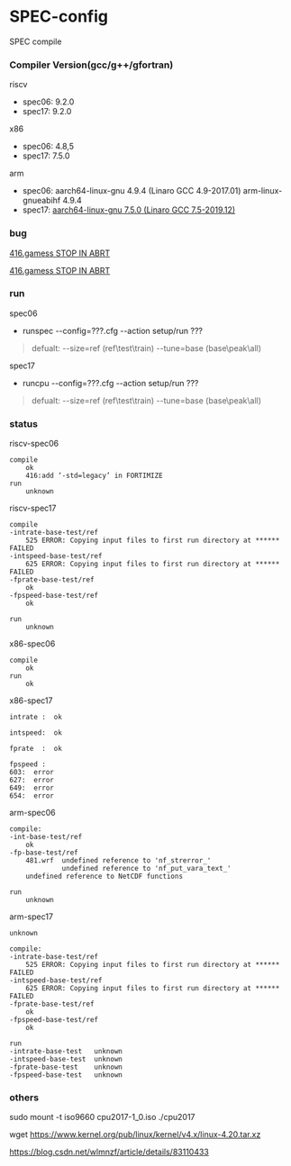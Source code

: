 # SPEC-config
SPEC compile



### Compiler Version(gcc/g++/gfortran)

riscv
*	spec06: 9.2.0
*	spec17: 9.2.0

x86
*	spec06: 4.8,5
*	spec17: 7.5.0 
	

arm

* spec06: aarch64-linux-gnu 4.9.4 (Linaro GCC 4.9-2017.01)    arm-linux-gnueabihf 4.9.4
* spec17: [aarch64-linux-gnu 7.5.0 (Linaro GCC 7.5-2019.12)](https://releases.linaro.org/components/toolchain/binaries/latest-7/aarch64-linux-gnu/)

### bug

[416.gamess STOP IN ABRT](https://gcc.gnu.org/bugzilla/show_bug.cgi?id=69368)

[416.gamess STOP IN ABRT](https://gcc.gnu.org/bugzilla/show_bug.cgi?id=56993)

### run

spec06

*	runspec --config=???.cfg --action setup/run ???
>   defualt: --size=ref (ref\test\train)
>            --tune=base (base\peak\all)

spec17

*	runcpu  --config=???.cfg --action setup/run ???
>   defualt: --size=ref (ref\test\train)
>            --tune=base (base\peak\all)

### status

riscv-spec06

	compile
		ok
		416:add ‘-std=legacy’ in FORTIMIZE
	run
		unknown

riscv-spec17

	compile
	-intrate-base-test/ref
		525 ERROR: Copying input files to first run directory at ****** FAILED
	-intspeed-base-test/ref
		625 ERROR: Copying input files to first run directory at ****** FAILED
	-fprate-base-test/ref
		ok
	-fpspeed-base-test/ref
		ok
		
	run
		unknown

x86-spec06

	compile
		ok
	run
		ok

x86-spec17

	intrate :  ok
	
	intspeed:  ok
	
	fprate  :  ok 
	
	fpspeed :
	603:  error
	627:  error
	649:  error
	654:  error

arm-spec06

```
compile: 
-int-base-test/ref  
	ok
-fp-base-test/ref  
	481.wrf  undefined reference to 'nf_strerror_'
		     undefined reference to 'nf_put_vara_text_'
    undefined reference to NetCDF functions
    
run
	unknown
```

arm-spec17

```
unknown

compile:
-intrate-base-test/ref
	525 ERROR: Copying input files to first run directory at ****** FAILED
-intspeed-base-test/ref
	625 ERROR: Copying input files to first run directory at ****** FAILED
-fprate-base-test/ref
	ok
-fpspeed-base-test/ref
	ok
	
run
-intrate-base-test   unknown  
-intspeed-base-test  unknown
-fprate-base-test    unknown
-fpspeed-base-test   unknown
```

### others

sudo mount -t iso9660 cpu2017-1_0.iso ./cpu2017

wget https://www.kernel.org/pub/linux/kernel/v4.x/linux-4.20.tar.xz

https://blog.csdn.net/wlmnzf/article/details/83110433
